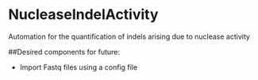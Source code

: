 NucleaseIndelActivity
=====================

Automation for the quantification of indels arising due to nuclease activity

##Desired components for future:
* Import Fastq files using a config file